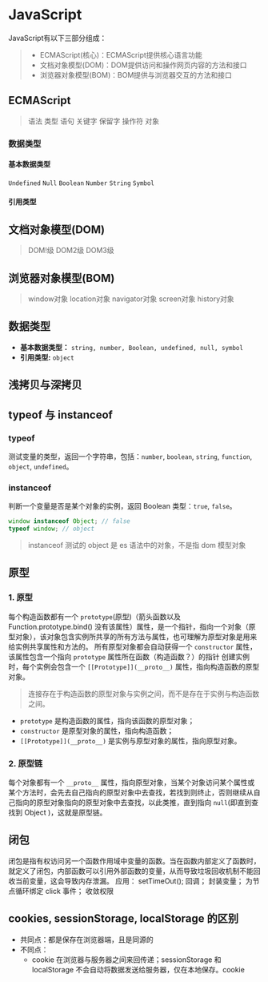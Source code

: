 # JavaScript
JavaScript有以下三部分组成：
> - ECMAScript(核心)：ECMAScript提供核心语言功能 
> - 文档对象模型(DOM)：DOM提供访问和操作网页内容的方法和接口
> - 浏览器对象模型(BOM)：BOM提供与浏览器交互的方法和接口
## ECMAScript
> 语法  类型  语句  关键字  保留字  操作符  对象

### 数据类型
#### 基本数据类型
```Undefined``` ```Null``` ```Boolean``` ```Number``` ```String``` ```Symbol```
#### 引用类型

## 文档对象模型(DOM)
> DOM!级  DOM2级  DOM3级
## 浏览器对象模型(BOM)
> window对象  location对象  navigator对象  screen对象  history对象
## 数据类型

-   **基本数据类型：** `string, number, Boolean, undefined, null, symbol`
-   **引用类型:** `object`

## 浅拷贝与深拷贝

## typeof 与 instanceof

### typeof

测试变量的类型，返回一个字符串，包括：`number`, `boolean`, `string`, `function`, `object`, `undefined`。

### instanceof

判断一个变量是否是某个对象的实例，返回 Boolean 类型：`true`, `false`。

```javascript
window instanceof Object; // false
typeof window; // object
```

> instanceof 测试的 object 是 es 语法中的对象，不是指 dom 模型对象

## 原型

### 1. 原型

每个构造函数都有一个 `prototype`(原型)（箭头函数以及 Function.prototype.bind() 没有该属性）属性，是一个指针，指向一个对象（原型对象），该对象包含实例所共享的所有方法与属性，也可理解为原型对象是用来给实例共享属性和方法的。
所有原型对象都会自动获得一个 `constructor` 属性，该属性包含一个指向 `prototype` 属性所在函数（构造函数？）的指针
创建实例时，每个实例会包含一个 `[[Prototype]](__proto__)` 属性，指向构造函数的原型对象。

> 连接存在于构造函数的原型对象与实例之间，而不是存在于实例与构造函数之间。

-   `prototype` 是构造函数的属性，指向该函数的原型对象；
-   `constructor` 是原型对象的属性，指向构造函数；
-   `[[Prototype]](__proto__)` 是实例与原型对象的属性，指向原型对象。

### 2. 原型链

每个对象都有一个 `__proto__` 属性，指向原型对象，当某个对象访问某个属性或某个方法时，会先去自己指向的原型对象中去查找，若找到则终止，否则继续从自己指向的原型对象指向的原型对象中去查找，以此类推，直到指向 `null`(即直到查找到 Object )，这就是原型链。

## 闭包

闭包是指有权访问另一个函数作用域中变量的函数。当在函数内部定义了函数时，就定义了闭包，内部函数可以引用外部函数的变量，从而导致垃圾回收机制不能回收当前变量，这会导致内存泄漏。
应用： setTimeOut(); 回调； 封装变量； 为节点循环绑定 click 事件； 收敛权限

## cookies, sessionStorage, localStorage 的区别

-   共同点：都是保存在浏览器端，且是同源的
-   不同点：
    -   cookie 在浏览器与服务器之间来回传递；sessionStorage 和 localStorage 不会自动将数据发送给服务器，仅在本地保存。cookie
